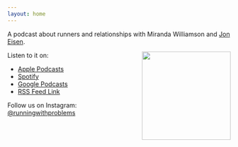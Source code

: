 ```yaml
---
layout: home
---
```




A podcast about runners and relationships with Miranda Williamson and [Jon Eisen](https://joneisen.me).

  <img src="https://episodes.runningwithproblems.run/cover.png" width="200px" align="right" />

Listen to it on:

- [Apple Podcasts](https://podcasts.apple.com/us/podcast/running-with-problems/id1684062687)
- [Spotify](https://open.spotify.com/show/5V5FI3Z23dE8WkgSaCS6uq?si=6cd3d44297d9471c)
- [Google Podcasts](https://podcasts.google.com/feed/aHR0cHM6Ly9ydW5uaW5nd2l0aHByb2JsZW1zLnJ1bi9mZWVkLnhtbA)
- [RSS Feed Link](feed.xml)

Follow us on Instagram: [@runningwithproblems](https://instagram.com/runningwithproblems)
